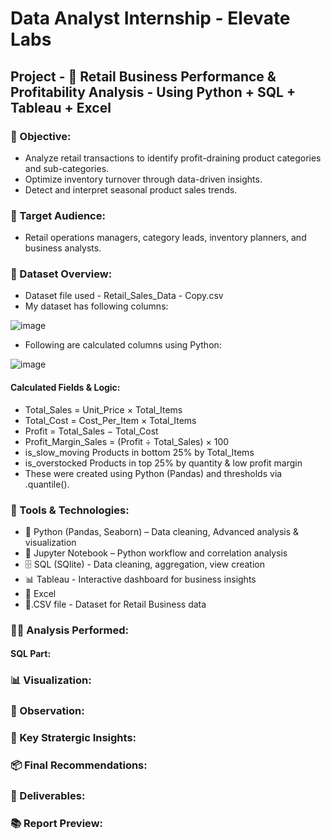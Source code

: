 # **Data Analyst Internship - Elevate Labs**
## **Project - 🛒 Retail Business Performance & Profitability Analysis** - Using Python + SQL + Tableau + Excel
### 🧭 Objective:
- Analyze retail transactions to identify profit-draining product categories and sub-categories.
- Optimize inventory turnover through data-driven insights.
- Detect and interpret seasonal product sales trends.
### 🤝 Target Audience: 
- Retail operations managers, category leads, inventory planners, and business analysts.
### 📂 Dataset Overview:
- Dataset file used - Retail_Sales_Data - Copy.csv
- My dataset has following columns:
  
![image](https://github.com/user-attachments/assets/9b4c4f95-ba14-4c51-b7f9-200130f9967d)
- Following are calculated columns using Python:

![image](https://github.com/user-attachments/assets/f2cd5ed7-efae-4579-843d-bdcea846fbc2)

#### **Calculated Fields & Logic**:

- Total_Sales = Unit_Price × Total_Items
- Total_Cost = Cost_Per_Item × Total_Items
- Profit = Total_Sales − Total_Cost
- Profit_Margin_Sales =	(Profit ÷ Total_Sales) × 100
- is_slow_moving	Products in bottom 25% by Total_Items
- is_overstocked	Products in top 25% by quantity & low profit margin
- These were created using Python (Pandas) and thresholds via .quantile().

### 🧰 Tools & Technologies:

- 🐍 Python (Pandas, Seaborn) – Data cleaning, Advanced analysis & visualization
- 🧾 Jupyter Notebook – Python workflow and correlation analysis
- 🗄️ SQL (SQlite) - Data cleaning, aggregation, view creation
- 📊 Tableau - Interactive dashboard for business insights
- 📗 Excel
- 📄.CSV file - Dataset for Retail Business data
  
### 🧑‍💻 Analysis Performed:
#### **SQL Part**:




### 📊 Visualization:
### 🔎 Observation:
### 🧠 Key Stratergic Insights:
### 📦 Final Recommendations:
### 🧾 Deliverables:
### 📚 Report Preview:
